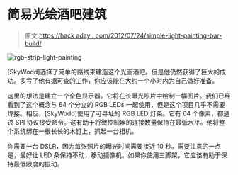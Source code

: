 # 简易光绘酒吧建筑

> 原文:[https://hack aday . com/2012/07/24/simple-light-painting-bar-build/](https://hackaday.com/2012/07/24/simple-light-painting-bar-build/)

![](../Images/26f06cbdedc6dacc2a7bb5b1aff853b3.png "rgb-strip-light-painting")

[SkyWodd]选择了简单的路线来建造这个光画酒吧。但是他仍然获得了巨大的成功。多亏了他有据可查的工作，你应该能在大约一个小时内为自己做好准备。

这里的想法是建立一个全色显示器，它将在长曝光照片中绘制一幅图片。我们已经看到了这个概念与 64 个分立的 RGB LEDs 一起使用，但是这个项目几乎不需要焊接。相反，[SkyWodd]使用了可寻址的 RGB LED 灯条。它有 64 个像素，都通过 SPI 协议接受命令。这有助于将微控制器的连接数量保持在最低水平。他将整个系统绑在一根长长的木钉上，抓起一台相机。

你需要一台 DSLR，因为每张照片的曝光时间需要接近 10 秒。需要注意的一点是，最好让 LED 条保持不动，移动摄像机。如果你使用三脚架，它应该有助于保持最低限度的振动。